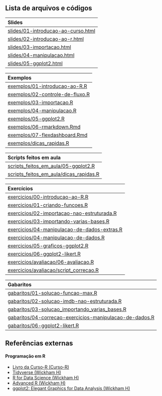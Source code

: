 
<!-- README.md is generated from README.Rmd. Please edit that file -->

<!-- ## Configuração inicial -->

<!-- #### Passo 1: Instalar pacotes -->

<!-- ```{r, eval=FALSE} -->

<!-- install.packages("remotes") -->

<!-- # instalar pacotes com bases de dados -->

<!-- remotes::install_github("curso-r/basesCursoR") -->

<!-- # instalar pacote da Curso-R -->

<!-- remotes::install_github("curso-r/CursoR") -->

<!-- # instalar pacotes que vamos usar durante o curso -->

<!-- CursoR::instalar_dependencias() -->

<!-- ``` -->

<!-- #### Passo 2: Criar um projeto do RStudio -->

<!-- Faça um projeto do RStudio para usar durante todo o curso e em seguida abra-o. -->

<!-- #### Passo 3: Baixar o material -->

<!-- Certifique que você está dentro do projeto criado no passo 2 e rode o código abaixo. -->

<!-- OBS: Assim que rodar o código abaixo, o programa vai pedir uma escolha de opções. -->

<!-- Escolha o número correspondente ao curso de Machine Learning com R! -->

<!-- ```{r, eval=FALSE} -->

<!-- # Baixar ou atualizar material do curso -->

<!-- CursoR::atualizar_material() -->

<!-- ``` -->

## Lista de arquivos e códigos

| Slides                                                                                                                                      |
| :------------------------------------------------------------------------------------------------------------------------------------------ |
| <a href='https://curso-r.github.io/intro-programacao-em-r-mestre/slides/01-introducao-ao-curso.html'>slides/01-introducao-ao-curso.html</a> |
| <a href='https://curso-r.github.io/intro-programacao-em-r-mestre/slides/02-introducao-ao-r.html'>slides/02-introducao-ao-r.html</a>         |
| <a href='https://curso-r.github.io/intro-programacao-em-r-mestre/slides/03-importacao.html'>slides/03-importacao.html</a>                   |
| <a href='https://curso-r.github.io/intro-programacao-em-r-mestre/slides/04-manipulacao.html'>slides/04-manipulacao.html</a>                 |
| <a href='https://curso-r.github.io/intro-programacao-em-r-mestre/slides/05-ggplot2.html'>slides/05-ggplot2.html</a>                         |

| Exemplos                                                                                                                              |
| :------------------------------------------------------------------------------------------------------------------------------------ |
| <a href='https://curso-r.github.io/intro-programacao-em-r-mestre/exemplos/01-introducao-ao-R.R'>exemplos/01-introducao-ao-R.R</a>     |
| <a href='https://curso-r.github.io/intro-programacao-em-r-mestre/exemplos/02-controle-de-fluxo.R'>exemplos/02-controle-de-fluxo.R</a> |
| <a href='https://curso-r.github.io/intro-programacao-em-r-mestre/exemplos/03-importacao.R'>exemplos/03-importacao.R</a>               |
| <a href='https://curso-r.github.io/intro-programacao-em-r-mestre/exemplos/04-manipulacao.R'>exemplos/04-manipulacao.R</a>             |
| <a href='https://curso-r.github.io/intro-programacao-em-r-mestre/exemplos/05-ggplot2.R'>exemplos/05-ggplot2.R</a>                     |
| <a href='https://curso-r.github.io/intro-programacao-em-r-mestre/exemplos/06-rmarkdown.Rmd'>exemplos/06-rmarkdown.Rmd</a>             |
| <a href='https://curso-r.github.io/intro-programacao-em-r-mestre/exemplos/07-flexdashboard.Rmd'>exemplos/07-flexdashboard.Rmd</a>     |
| <a href='https://curso-r.github.io/intro-programacao-em-r-mestre/exemplos/dicas_rapidas.R'>exemplos/dicas\_rapidas.R</a>              |

| Scripts feitos em aula                                                                                                                  |
| :-------------------------------------------------------------------------------------------------------------------------------------- |
| <a href='https://curso-r.github.io/202007-r4ds-1/scripts_feitos_em_aula/05-ggplot2.R'>scripts\_feitos\_em\_aula/05-ggplot2.R</a>        |
| <a href='https://curso-r.github.io/202007-r4ds-1/scripts_feitos_em_aula/dicas_rapidas.R'>scripts\_feitos\_em\_aula/dicas\_rapidas.R</a> |

| Exercícios                                                                                                                                                    |
| :------------------------------------------------------------------------------------------------------------------------------------------------------------ |
| <a href='https://curso-r.github.io/intro-programacao-em-r-mestre/exercicios/00-introducao-ao-R.R'>exercicios/00-introducao-ao-R.R</a>                         |
| <a href='https://curso-r.github.io/intro-programacao-em-r-mestre/exercicios/01-criando-funcoes.R'>exercicios/01-criando-funcoes.R</a>                         |
| <a href='https://curso-r.github.io/intro-programacao-em-r-mestre/exercicios/02-importacao-nao-estruturada.R'>exercicios/02-importacao-nao-estruturada.R</a>   |
| <a href='https://curso-r.github.io/intro-programacao-em-r-mestre/exercicios/03-importando-varias-bases.R'>exercicios/03-importando-varias-bases.R</a>         |
| <a href='https://curso-r.github.io/intro-programacao-em-r-mestre/exercicios/04-manipulacao-de-dados-extras.R'>exercicios/04-manipulacao-de-dados-extras.R</a> |
| <a href='https://curso-r.github.io/intro-programacao-em-r-mestre/exercicios/04-manipulacao-de-dados.R'>exercicios/04-manipulacao-de-dados.R</a>               |
| <a href='https://curso-r.github.io/intro-programacao-em-r-mestre/exercicios/05-graficos-ggplot2.R'>exercicios/05-graficos-ggplot2.R</a>                       |
| <a href='https://curso-r.github.io/intro-programacao-em-r-mestre/exercicios/06-ggplot2-likert.R'>exercicios/06-ggplot2-likert.R</a>                           |
| <a href='https://curso-r.github.io/intro-programacao-em-r-mestre/exercicios/avaliacao/06-avaliacao.R'>exercicios/avaliacao/06-avaliacao.R</a>                 |
| <a href='https://curso-r.github.io/intro-programacao-em-r-mestre/exercicios/avaliacao/script_correcao.R'>exercicios/avaliacao/script\_correcao.R</a>          |

| Gabaritos                                                                                                                                                                             |
| :------------------------------------------------------------------------------------------------------------------------------------------------------------------------------------ |
| <a href='https://curso-r.github.io/intro-programacao-em-r-mestre/gabaritos/01-solucao-funcao-max.R'>gabaritos/01-solucao-funcao-max.R</a>                                             |
| <a href='https://curso-r.github.io/intro-programacao-em-r-mestre/gabaritos/02-solucao-imdb-nao-estruturada.R'>gabaritos/02-solucao-imdb-nao-estruturada.R</a>                         |
| <a href='https://curso-r.github.io/intro-programacao-em-r-mestre/gabaritos/03-solucao_importando_varias_bases.R'>gabaritos/03-solucao\_importando\_varias\_bases.R</a>                |
| <a href='https://curso-r.github.io/intro-programacao-em-r-mestre/gabaritos/04-correcao-exercicios-manipulacao-de-dados.R'>gabaritos/04-correcao-exercicios-manipulacao-de-dados.R</a> |
| <a href='https://curso-r.github.io/intro-programacao-em-r-mestre/gabaritos/06-ggplot2-likert.R'>gabaritos/06-ggplot2-likert.R</a>                                                     |

## Referências externas

#### Programação em R

  - [Livro da Curso-R (Curso-R)](https://livro.curso-r.com/)
  - [Tidyverse (Wickham H)](https://www.tidyverse.org/)
  - [R for Data Science (Wickham H)](https://r4ds.had.co.nz/)
  - [Advanced R (Wickham H)](https://adv-r.hadley.nz/)
  - [ggplot2: Elegant Graphics for Data Analysis (Wickham
    H)](https://ggplot2-book.org/)
